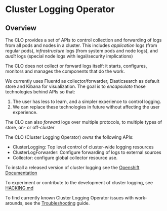 # Cluster Logging Operator

## Overview

The CLO provides a set of APIs to control collection and forwarding of logs from
all pods and nodes in a cluster.  This includes *application* logs (from regular
pods), *infrastructure* logs (from system pods and node logs), and *audit* logs
(special node logs with legal/security implications)

The CLO does not collect or forward logs itself: it starts, configures, monitors
and manages the components that do the work.

We currently uses Fluentd as collector/forwarder, Elasticsearch as default store and Kibana for visualization.
The goal is to *encapsulate* those technologies behind APIs so that:

1. The user has less to learn, and a simpler experience to control logging.
2. We can replace these technologies in future without affecting the user experience.

The CLO can also *forward* logs over multiple protocols, to multiple types of store, on- or off-cluster

The CLO (Cluster Logging Operator) *owns* the following APIs:

* ClusterLogging: Top level control of cluster-wide logging resources
* ClusterLogForwarder: Configure forwarding of logs to external sources
* Collector: configure global collector resource use.

To install a released version of cluster logging see the [Openshift Documentation](https://docs.openshift.com/)

To experiment or contribute to the development of cluster logging, see [HACKING.md](./docs/HACKING.md)

To find currently known Cluster Logging Operator issues with work-arounds, see the [Troubleshooting](./docs/troubleshooting.md) guide.

[Elasticsearch Operator]: https://github.com/openshift/elasticsearch-operator
[daemonset]: https://kubernetes.io/docs/concepts/workloads/controllers/daemonset
[configuration]: ./docs/configuration.md
